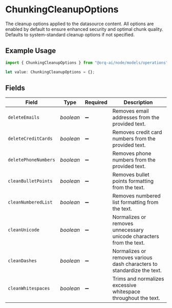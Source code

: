 # ChunkingCleanupOptions

The cleanup options applied to the datasource content. All options are enabled by default to ensure enhanced security and optimal chunk quality. Defaults to system-standard cleanup options if not specified.

## Example Usage

```typescript
import { ChunkingCleanupOptions } from "@orq-ai/node/models/operations";

let value: ChunkingCleanupOptions = {};
```

## Fields

| Field                                                                  | Type                                                                   | Required                                                               | Description                                                            |
| ---------------------------------------------------------------------- | ---------------------------------------------------------------------- | ---------------------------------------------------------------------- | ---------------------------------------------------------------------- |
| `deleteEmails`                                                         | *boolean*                                                              | :heavy_minus_sign:                                                     | Removes email addresses from the provided text.                        |
| `deleteCreditCards`                                                    | *boolean*                                                              | :heavy_minus_sign:                                                     | Removes credit card numbers from the provided text.                    |
| `deletePhoneNumbers`                                                   | *boolean*                                                              | :heavy_minus_sign:                                                     | Removes phone numbers from the provided text.                          |
| `cleanBulletPoints`                                                    | *boolean*                                                              | :heavy_minus_sign:                                                     | Removes bullet points formatting from the text.                        |
| `cleanNumberedList`                                                    | *boolean*                                                              | :heavy_minus_sign:                                                     | Removes numbered list formatting from the text.                        |
| `cleanUnicode`                                                         | *boolean*                                                              | :heavy_minus_sign:                                                     | Normalizes or removes unnecessary unicode characters from the text.    |
| `cleanDashes`                                                          | *boolean*                                                              | :heavy_minus_sign:                                                     | Normalizes or removes various dash characters to standardize the text. |
| `cleanWhitespaces`                                                     | *boolean*                                                              | :heavy_minus_sign:                                                     | Trims and normalizes excessive whitespace throughout the text.         |